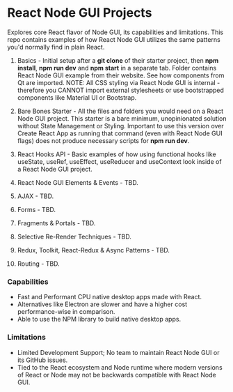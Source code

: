 # React Node GUI Projects
Explores core React flavor of Node GUI, its capabilities and limitations. This repo contains examples of how React Node GUI utilizes the same patterns you'd normally find in plain React.

1. Basics - Initial setup after a **git clone** of their starter project, then **npm install**, **npm run dev** and **npm start** in a separate tab. Folder contains React Node GUI example from their website. See how components from Qt are imported. NOTE: All CSS styling via React Node GUI is internal - therefore you CANNOT import external stylesheets or use bootstrapped components like Material UI or Bootstrap.

2. Bare Bones Starter - All the files and folders you would need on a React Node GUI project. This starter is a bare minimum, unopinionated solution without State Management or Styling. Important to use this version over Create React App as running that command (even with React Node GUI flags) does not produce necessary scripts for **npm run dev**.

3. React Hooks API - Basic examples of how using functional hooks like useState, useRef, useEffect, useReducer and useContext look inside of a React Node GUI project.

4. React Node GUI Elements & Events - TBD.

5. AJAX - TBD.

6. Forms - TBD.

7. Fragments & Portals - TBD.

8. Selective Re-Render Techniques - TBD.

9. Redux, Toolkit, React-Redux & Async Patterns - TBD.

10. Routing - TBD.



### Capabilities
- Fast and Performant CPU native desktop apps made with React.
- Alternatives like Electron are slower and have a higher cost performance-wise in comparison.
- Able to use the NPM library to build native desktop apps.

### Limitations
- Limited Development Support; No team to maintain React Node GUI or its GitHub issues.
- Tied to the React ecosystem and Node runtime where modern versions of React or Node may not be backwards compatible with React Node GUI.
